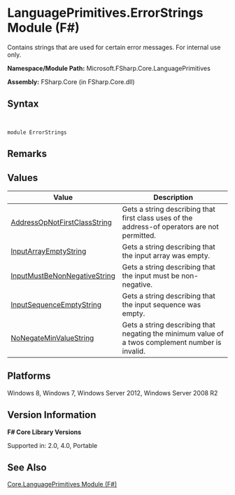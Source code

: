 # LanguagePrimitives.ErrorStrings Module (F#)

Contains strings that are used for certain error messages. For internal use only.

**Namespace/Module Path:** Microsoft.FSharp.Core.LanguagePrimitives

**Assembly:** FSharp.Core (in FSharp.Core.dll)


## Syntax


```


module ErrorStrings

```



## Remarks

## Values


|Value|Description|
|-----|-----------|
|[AddressOpNotFirstClassString](http://msdn.microsoft.com/en-us/library/bda46366-4532-4450-b1b5-974bbd90283a)|Gets a string describing that first class uses of the address-of operators are not permitted.|
|[InputArrayEmptyString](http://msdn.microsoft.com/en-us/library/ce83a9d1-ac79-45c7-a67b-3576cad7e1be)|Gets a string describing that the input array was empty.|
|[InputMustBeNonNegativeString](http://msdn.microsoft.com/en-us/library/237a9ca7-6c61-4a7b-807a-6d628cea0883)|Gets a string describing that the input must be non-negative.|
|[InputSequenceEmptyString](http://msdn.microsoft.com/en-us/library/73c526bf-bb63-4489-9840-bc59bf7c3b1c)|Gets a string describing that the input sequence was empty.|
|[NoNegateMinValueString](http://msdn.microsoft.com/en-us/library/5761624b-0be8-41d0-8e03-99100cde00a8)|Gets a string describing that negating the minimum value of a twos complement number is invalid.|

## Platforms
Windows 8, Windows 7, Windows Server 2012, Windows Server 2008 R2


## Version Information
**F# Core Library Versions**

Supported in: 2.0, 4.0, Portable




## See Also
[Core.LanguagePrimitives Module &#40;F&#35;&#41;](Core.LanguagePrimitives-Module-%28FSharp%29.md)

